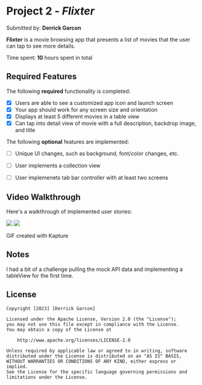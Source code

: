 # Project 2 - *Flixter*

Submitted by: **Derrick Garcon**

**Flixter** is a movie browsing app that presents a list of movies that the user can tap to see more details. 

Time spent: **10** hours spent in total

## Required Features

The following **required** functionality is completed:

- [x] Users are able to see a customized app icon and launch screen
- [x] Your app should work for any screen size and orientation
- [x] Displays at least 5 different movies in a table view
- [x] Can tap into detail view of movie with a full description, backdrop image, and title
 
The following **optional** features are implemented:

- [ ] Unique UI changes, such as background, font/color changes, etc.
- [ ] User implements a collection view
- [ ] User implemenets tab bar controller with at least two screens


## Video Walkthrough

Here's a walkthrough of implemented user stories:

<img src=https://user-images.githubusercontent.com/85405879/227679971-b58bd463-160a-46c4-a46e-e8e469fdcfde.gif
 />
<img src=https://user-images.githubusercontent.com/85405879/227680282-ff1a66d8-da8f-4143-b1d1-c1f6fa139e65.gif
 />

GIF created with Kapture


## Notes

I had a bit of a challenge pulling the mock API data and implementing a tableView for the first time. 

## License

    Copyright [2023] [Derrick Garcon]

    Licensed under the Apache License, Version 2.0 (the "License");
    you may not use this file except in compliance with the License.
    You may obtain a copy of the License at

        http://www.apache.org/licenses/LICENSE-2.0

    Unless required by applicable law or agreed to in writing, software
    distributed under the License is distributed on an "AS IS" BASIS,
    WITHOUT WARRANTIES OR CONDITIONS OF ANY KIND, either express or implied.
    See the License for the specific language governing permissions and
    limitations under the License.

